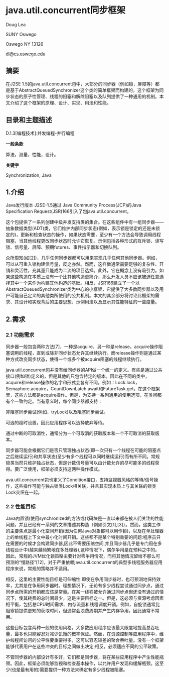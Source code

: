 # **java.util.concurrent同步框架**

Doug Lea

SUNY Oswego

Oswego NY 13126

dl@cs.oswego.edu

## **摘要**

在J2SE 1.5的java.util.concurrent包中，大部分的同步器（例如锁，屏障等）都是基于AbstractQueuedSynchronizer这个类的简单框架而构建的。这个框架为同步状态的原子性管理、线程的阻塞和解除阻塞以及队列提供了一种通用的机制。本文介绍了这个框架的原理、设计、实现、用法和性能。

## **目录和主题描述**

D.1.3[编程技术]:并发编程-并行编程

**一般条款**

算法，测量，性能，设计。

**关键字**

Synchronization, Java

## 1.****介绍****

Java发行版本 J2SE-1.5通过 Java Community Process(JCP)的Java Specification Request(JSR)166引入了包java.util.concurrent。

这个包提供了一系列创建中级并发支持类的集合。在这些组件中有一组同步器——抽象数据类型(ADT)类，它们维护内部同步状态(例如，表示锁是锁定的还是未锁定的)，更新和检查状态的操作，如果状态需要，至少有一个方法会导致调用线程阻塞，当其他线程更改同步状态时允许它恢复。示例包括各种形式的互斥锁、读写锁、信号量、屏障、预期futures、事件指示器和切换队列。

众所周知(如[2])，几乎任何同步器都可以用来实现几乎任何其他同步器。例如，可以从可重入锁构建信号量，反之亦然。然而，这样做通常需要足够的复杂性、开销和灵活性，充其量只能成为二流的项目选择。此外，它在概念上没有吸引力。如果这些构造在本质上没有一个比其他构造更简介，那么开发人员不应该被迫任意选择其中一个来作为构建其他构造的基础。相反，JSR166建立了一个以AbstractQueuedSynchronizer类为中心的小框架，它提供了大多数同步器以及用户可能自己定义的其他类所使用的公共机制。本文的其余部分将讨论此框架的需求、其设计和实现背后的主要思想、示例用法以及显示其性能特征的一些度量。

## 2.****需求****


### 2.1 **功能需求**

同步器一般包含两种方法[7]，一种是acquire，另一种是release。acquire操作阻塞调用的线程，直到或除非同步状态允许其继续执行。而release操作则是通过某种方式改变同步状态，使得一个或多个被acquire阻塞的线程继续执行。

java.util.concurrent包并没有给同步器的API做一个统一的定义。有些是通过公共接口(例如锁)定义的，但是其他的只包含特定的版本。因此在不同的类中，acquire和release操作的名字和形式会各有不同。例如：Lock.lock，Semaphore.acquire，CountDownLatch.await和FutureTask.get，在这个框架里，这些方法都是acquire操作。但是，为支持一系列通用的使用选项，在类间都有个一致约定。当有意义时，每个同步器都支持：

非阻塞同步尝试(例如，tryLock)以及阻塞同步尝试。

可选的超时设置，因此应用程序可以选择放弃等待。

通过中断的可取消性，通常分为一个可取消的获取版本和一个不可取消的获取版本。

同步器可能会根据它们是否只管理独占状态(即一次只有一个线程在可能的阻塞点之后继续运行)和共享状态(至少有多个线程可以同时继续运行)而有所不同。常规锁类当然只维护独占状态，但是计数信号量可以由计数允许的尽可能多的线程获得。要广泛使用，框架必须支持这两种操作模式。

ava.util.concurrent包也定义了Condition接口，支持监视器风格的等待/信号操作，这些操作可能与独占锁类Lock相关联，并且其实现本质上与其关联的锁类Lock交织在一起。

### 2.2 **性能目标**

Java内置锁(使用synchronized的方法或代码块是一直以来都在被人们关注的性能问题，并且已经有一系列的文章描述其构造（例如引文[1],[3]）。然而，这类工作的主要焦点是最小化空间开销(因为任何Java对象都可以用作锁)，以及在单处理器上的单线程上下文中最小化时间开销。这些都不是某个特别重要的问题:程序员只在需要的时候才会构建同步器,因此不需要压缩空间,并且同步器几乎是专门用在多线程设计中(越来越频繁地在多处理器),这种情况下，偶尔争用是在预料之中的。因此，常规的JVM优化锁策略主要针对零争用情况，而将其他情况留给不那么可预测的“慢路径”[12]，对于严重依赖java.util.concurrent的典型多线程服务器应用程序来说，常规的策略并不适用。

相反，这里的主要性能目标是可伸缩性:即使在争用同步器时，也可预测地保持效率，尤其是在争用同步器时。理想情况下，无论有多少线程尝试通过同步点，通过同步点所需的开销都应该是常量。在某一线程被允许通过同步点但还没有通过的情况下，使其耗费的总时间最少，这是主要目标之一。但是，这必须与资源考虑因素相平衡，包括总CPU时间需求、内存流量和线程调度开销。例如，自旋锁通常比阻塞锁提供更短的获取时间，但通常会浪费周期并产生内存争用，因此通常不常用。

这些目标包含两种一般的使用风格。大多数应用程序应该最大限度地提高总吞吐量，最多也只能容忍对减少饥饿的概率保证。然而，在资源控制等应用程序中，维护线程间访问的公平性要重要得多，这可以容忍较差的聚合吞吐量。没有一个框架能够代表用户在这些冲突的目标之间做出决定;相反，必须适应不同的公平政策。

不管同步器的内部设计有多好，它们都是同步器，将在某些应用程序中产生性能瓶颈。因此，框架必须能够监视和检查基本操作，以允许用户发现和缓解瓶颈。这至少(也是最有用的)需要提供一种方法来确定有多少线程被阻塞。

 

 

 
